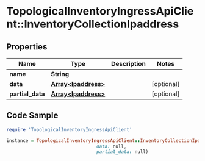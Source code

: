 # TopologicalInventoryIngressApiClient::InventoryCollectionIpaddress

## Properties

Name | Type | Description | Notes
------------ | ------------- | ------------- | -------------
**name** | **String** |  | 
**data** | [**Array&lt;Ipaddress&gt;**](Ipaddress.md) |  | [optional] 
**partial_data** | [**Array&lt;Ipaddress&gt;**](Ipaddress.md) |  | [optional] 

## Code Sample

```ruby
require 'TopologicalInventoryIngressApiClient'

instance = TopologicalInventoryIngressApiClient::InventoryCollectionIpaddress.new(name: null,
                                 data: null,
                                 partial_data: null)
```


